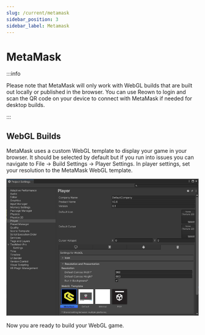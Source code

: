 ```yaml
---
slug: /current/metamask
sidebar_position: 3
sidebar_label: Metamask
---
```


# MetaMask

:::info

Please note that MetaMask will only work with WebGL builds that are built out locally or published in the browser. You can use Reown to login and scan the QR code on your device to connect with MetaMask if needed for desktop builds.

:::

## WebGL Builds

MetaMask uses a custom WebGL template to display your game in your browser. It should be selected by default but if you run into issues you can navigate to File → Build Settings → Player Settings. In player settings, set your resolution to the MetaMask WebGL template.

![](assets/wallets/metamask/metamask-project-settings.png)

Now you are ready to build your WebGL game.
